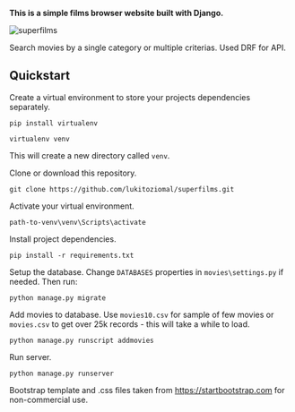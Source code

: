 **This is a simple films browser website built with Django.**

![superfilms](https://user-images.githubusercontent.com/64534303/164229221-01c653d8-d3fb-43cb-8cb9-84eae3eb5556.png)


Search movies by a single category or multiple criterias. Used DRF for API.

## Quickstart
Create a virtual environment to store your projects dependencies separately.

` pip install virtualenv `

` virtualenv venv `

This will create a new directory called ` venv `.

Clone or download this repository.

` git clone https://github.com/lukitoziomal/superfilms.git `

Activate your virtual environment.

` path-to-venv\venv\Scripts\activate `

Install project dependencies.

` pip install -r requirements.txt `

Setup the database. Change ` DATABASES ` properties in ` movies\settings.py ` if needed. Then run:

` python manage.py migrate `


Add movies to database. Use ` movies10.csv ` for sample of few movies or ` movies.csv ` to get over 25k records - this will take a while to load.

` python manage.py runscript addmovies `

Run server.

` python manage.py runserver `


Bootstrap template and .css files taken from https://startbootstrap.com for non-commercial use.
